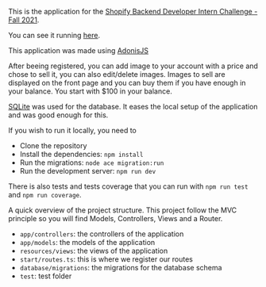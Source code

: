 This is the application for the [Shopify Backend Developer Intern Challenge - Fall 2021](https://docs.google.com/document/d/1ZKRywXQLZWOqVOHC4JkF3LqdpO3Llpfk_CkZPR8bjak/edit).

You can see it running [here](https://leo.rezoleo.fr).

This application was made using [AdonisJS](https://adonisjs.com)

After beeing registered, you can add image to your account with a price and chose to sell it, you can also edit/delete images. Images to sell are displayed on the front page and you can buy them if you have enough in your balance. You start with $100 in your balance.

[SQLite](https://www.sqlite.org/index.html) was used for the database. It eases the local setup of the application and was good enough for this.

If you wish to run it locally, you need to

- Clone the repository
- Install the dependencies: `npm install`
- Run the migrations: `node ace migration:run`
- Run the development server: `npm run dev`

There is also tests and tests coverage that you can run with `npm run test` and `npm run coverage`.

A quick overview of the project structure. This project follow the MVC principle so you will find Models, Controllers, Views and a Router.

- `app/controllers`: the controllers of the application
- `app/models`: the models of the application
- `resources/views`: the views of the application
- `start/routes.ts`: this is where we register our routes
- `database/migrations`: the migrations for the database schema
- `test`: test folder

